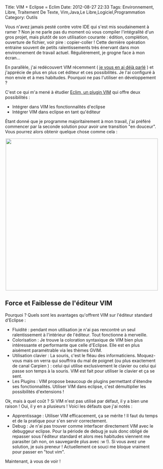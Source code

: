 Title: VIM + Eclipse = Eclim
Date: 2012-08-27 22:33
Tags:  Environnement, Libre, Traitement De Texte, Vim,Java,Le Libre,Logiciel,Programmation
Category: Outils

Vous n'avez jamais pesté contre votre IDE qui s'est mis soudainement à ramer ?
Non je ne parle pas du moment où vous compiler l'intégralité d'un gros
projet, mais plutôt de son utilisation courante : édition, complétion,
ouverture de fichier, voir pire : copier-coller ! Cette dernière opération
entraine souvent de petits ralentissements très énervant dans mon
environnement de travail actuel. Régulièrement, je grogne face à mon
écran...

En parallèle, j'ai redécouvert VIM récemment ( [je vous en ai déjà
parlé](http://armaklan.org/blog/article23/a-la-decouverte-de-vim) ) et
j'apprécie de plus en plus cet éditeur et ces possibilités. Je l'ai
configuré à mon envie et à mes habitudes. Pourquoi ne pas l'utiliser en
développement ?

C'est ce qui m'a mené à étudier [Eclim, un plugin VIM](http://eclim.org) qui
offre deux possibilités :



*    Intégrer dans VIM les fonctionnalités d'eclipse
*    Intégrer VIM dans eclipse en tant qu'éditeur

Étant donné que je programme majoritairement à mon travail, j'ai préféré
commencer par la seconde solution pour avoir une transition "en douceur". Vous
pourrez alors obtenir quelque chose comme cela :

<center> <a href="http://eclim.org/_images/gvim_eclim_view.png"><img
src="http://eclim.org/_images/gvim_eclim_view.png" width="500px"/> </a></center>
<h2>        Force et Faiblesse de l'éditeur VIM</h2>

Pourquoi ? Quels sont les avantages qu'offrent VIM sur l'éditeur standard
d'Eclipse :



*    Fluidité : pendant mon utilisation je n'ai pas rencontré un seul
ralentissement à l'intérieur de l'éditeur. Tout fonctionne à merveille.
*    Colorisation : Je trouve la coloration syntaxique de VIM bien plus intéressante
et performante que celle d'Eclipse. Elle est en plus aisément paramétrable via
les thèmes GVIM.
*    Utilisation clavier : La souris, c'est le fléau des informaticiens. Moquez-vous
mais on verra qui souffrira du mal de poignet (ou plus exactement de canal
Carpien ) : celui qui utilise exclusivement le clavier ou celui qui passe son
temps à la souris. VIM est fait pour utiliser le clavier et ça se sent.
*    Les Plugins : VIM propose beaucoup de plugins permettant d'étendre ses
fonctionnalités. Utiliser VIM dans eclipse, c'est démultiplier les
possibilités d'extensions !

Ok, mais à quel coût ? Si VIM n'est pas utilisé par défaut, il y a bien une
raison ! Oui, il y en a plusieurs ! Voici les défauts que j'ai notés :



*    Apprentissage : Utiliser VIM efficacement, ça se mérite ! Il faut du temps et
de la pratique pour s'en servir correctement.
*    Debug : Je n'ai pas trouver comme interfacer directement VIM avec le debuggeur
eclipse. Pour la période de debug je suis donc obligé de repasser sous
l'éditeur standard et alors mes habitudes viennent me parasiter (ah non, on
sauvegarde plus avec :w !). Si vous avez une solution, je suis preneur !
Actuellement ce souci me bloque vraiment pour passer en "tout vim".

Maintenant, à vous de voir !


